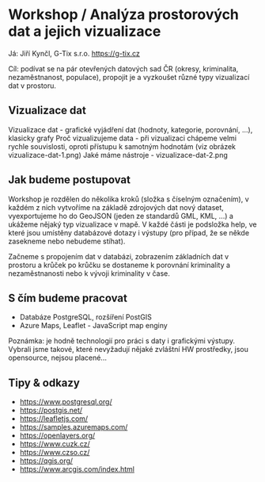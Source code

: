 # Workshop / Analýza prostorových dat a jejich vizualizace

Já: Jiří Kynčl, G-Tix s.r.o. https://g-tix.cz

Cíl: podívat se na pár otevřených datových sad ČR (okresy, kriminalita, nezaměstnanost, populace), 
propojit je a vyzkoušet různé typy vizualizací dat v prostoru.


## Vizualizace dat
Vizualizace dat - grafické vyjádření dat (hodnoty, kategorie, porovnání, ...), klasicky grafy
Proč vizualizujeme data - při vizualizaci chápeme velmi rychle souvislosti, oproti přístupu k samotným hodnotám (viz obrázek vizualizace-dat-1.png)
Jaké máme nástroje - vizualizace-dat-2.png


## Jak budeme postupovat
Workshop je rozdělen do několika kroků (složka s číselným označením), v každém z nich vytvoříme na základě 
zdrojových dat nový dataset, vyexportujeme ho do GeoJSON (jeden ze standardů GML, KML, ...) a ukážeme nějaký typ vizualizace v mapě. V každé části je podsložka help, 
ve které jsou umístěny databázové dotazy i výstupy (pro případ, že se někde zasekneme nebo nebudeme stíhat).

Začneme s propojením dat v databázi, zobrazením základních dat v prostoru a krůček po krůčku se dostaneme k porovnání 
kriminality a nezaměstnanosti nebo k vývoji kriminality v čase.


## S čím budeme pracovat
- Databáze PostgreSQL, rozšíření PostGIS
- Azure Maps, Leaflet - JavaScript map enginy

Poznámka: je hodně technologií pro práci s daty i grafickými výstupy. Vybrali jsme takové, které nevyžadují nějaké zvláštní 
HW prostředky, jsou opensource, nejsou placené... 


## Tipy & odkazy
- https://www.postgresql.org/
- https://postgis.net/
- https://leafletjs.com/
- https://samples.azuremaps.com/
- https://openlayers.org/
- https://www.cuzk.cz/
- https://www.czso.cz/
- https://qgis.org/
- https://www.arcgis.com/index.html


